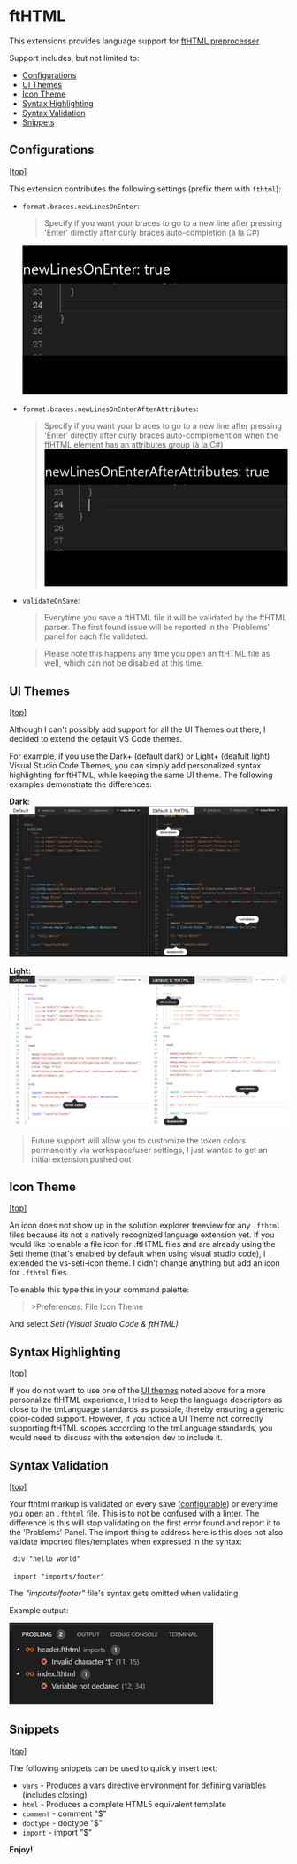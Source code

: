 # ftHTML

This extensions provides language support for [ftHTML preprocesser](https://www.npmjs.com/package/fthtml)

Support includes, but not limited to:

* [Configurations](#configurations) 
* [UI Themes](#ui-themes) 
* [Icon Theme](#icon-theme) 
* [Syntax Highlighting](#syntax-highlighting) 
* [Syntax Validation](#syntax-validation) 
* [Snippets](#snippets) 


## Configurations
[[top]](#fthtml)

This extension contributes the following settings (prefix them with `fthtml`):

* `format.braces.newLinesOnEnter`:
  > Specify if you want your braces to go to a new line after pressing 'Enter' directly after curly braces auto-completion (à la C#)

  ![newLinesOnEnter](.github/images/newlines.gif)
* `format.braces.newLinesOnEnterAfterAttributes`:
  > Specify if you want your braces to go to a new line after pressing 'Enter' directly after curly braces auto-complemention when the ftHTML element has an attributes group (à la C#)
  ![newLinesOnEnterWithAttributes](.github/images/newlines2.gif)
* `validateOnSave`:
  > Everytime you save a ftHTML file it will be validated by the ftHTML parser. The first found issue will be reported in the 'Problems' panel for each file validated. 

  > Please note this happens any time you open an ftHTML file as well, which can not be disabled at this time.

## UI Themes
[[top]](#fthtml)

Although I can't possibly add support for all the UI Themes out there, I decided to extend the default VS Code themes. 

For example, if you use the Dark+ (default dark) or Light+ (deafult light) Visual Studio Code Themes, you can simply add personalized syntax highlighting for ftHTML, while keeping the same UI theme. The following examples demonstrate the differences:

**Dark:**
![dark_showcase](.github/images/dark_showcase.PNG)

**Light:**
![light_showcase](.github/images/light_showcase.PNG)

> Future support will allow you to customize the token colors permanently via workspace/user settings, I just wanted to get an initial extension pushed out

## Icon Theme
[[top]](#fthtml)

An icon does not show up in the solution explorer treeview for any `.fthtml` files because its not a natively recognized language extension yet. If you would like to enable a file icon for .ftHTML files and are already using the Seti theme (that's enabled by default when using visual studio code), I extended the vs-seti-icon theme. I didn't change anything but add an icon for `.fthtml` files.

To enable this type this in your command palette:

> \>Preferences: File Icon Theme

And select *Seti (Visual Studio Code & ftHTML)*

## Syntax Highlighting
[[top]](#fthtml)

If you do not want to use one of the [UI themes](#ui-themes) noted above for a more personalize ftHTML experience, I tried to keep the language descriptors as close to the tmLanguage standards as possible, thereby ensuring a generic color-coded support. However, if you notice a UI Theme not correctly supporting ftHTML scopes according to the tmLanguage standards, you would need to discuss with the extension dev to include it.

## Syntax Validation
[[top]](#fthtml)

Your fthtml markup is validated on every save ([configurable](#configurations)) or everytime you open an `.fthtml` file. This is to not be confused with a linter. The difference is this will stop validating on the first error found and report it to the 'Problems' Panel. The import thing to address here is this does not also validate imported files/templates when expressed in the syntax:

```
 div "hello world"

 import "imports/footer"
```

The *"imports/footer"* file's syntax gets omitted when validating

Example output:

![validation example](.github/images/validation.PNG)

## Snippets
[[top]](#fthtml)

The following snippets can be used to quickly insert text:

* `vars` - Produces a vars directive environment for defining variables (includes closing)
* `html` - Produces a complete HTML5 equivalent template
* `comment` - comment "$"
* `doctype` - doctype "$"
* `import` - import "$"

**Enjoy!**

